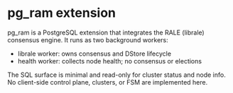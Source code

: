 # pg_ram extension

pg_ram is a PostgreSQL extension that integrates the RALE (librale) consensus
engine. It runs as two background workers:

- librale worker: owns consensus and DStore lifecycle
- health worker: collects node health; no consensus or elections

The SQL surface is minimal and read-only for cluster status and node info. No
client-side control plane, clusters, or FSM are implemented here.
